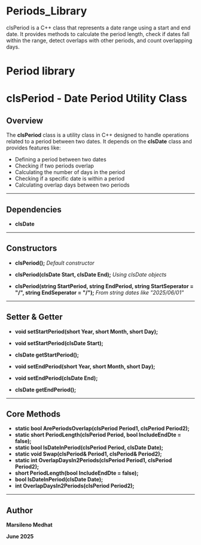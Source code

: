 # Periods_Library
clsPeriod is a C++ class that represents a date range using a start and end date. It provides methods to calculate the period length, check if dates fall within the range, detect overlaps with other periods, and count overlapping days.

# Period library
# clsPeriod - Date Period Utility Class

## Overview

The **clsPeriod** class is a utility class in C++ designed to handle operations related to a period between two dates. It depends on the **clsDate** class and provides features like:

* Defining a period between two dates
* Checking if two periods overlap
* Calculating the number of days in the period
* Checking if a specific date is within a period
* Calculating overlap days between two periods

---

## Dependencies

* **clsDate**  
---

## Constructors

* **clsPeriod();** *Default constructor*

* **clsPeriod(clsDate Start, clsDate End);** *Using clsDate objects*

* **clsPeriod(string StartPeriod, string EndPeriod, string StartSeperator = "/", string EndSeperator = "/");** *From string dates like "2025/06/01"*

---

## Setter & Getter

* **void setStartPeriod(short Year, short Month, short Day);**
* **void setStartPeriod(clsDate Start);**
* **clsDate getStartPeriod();**

* **void setEndPeriod(short Year, short Month, short Day);**
* **void setEndPeriod(clsDate End);**
* **clsDate getEndPeriod();**

---

## Core Methods

* **static bool ArePeriodsOverlap(clsPeriod Period1, clsPeriod Period2);**
* **static short PeriodLength(clsPeriod Period, bool IncludeEndDte = false);**
* **static bool IsDateInPeriod(clsPeriod Period, clsDate Date);**
* **static void Swap(clsPeriod& Period1, clsPeriod& Period2);**
* **static int OverlapDaysIn2Periods(clsPeriod Period1, clsPeriod Period2);**
* **short PeriodLength(bool IncludeEndDte = false);**
* **bool IsDateInPeriod(clsDate Date);**
* **int OverlapDaysIn2Periods(clsPeriod Period2);**

---

## Author

**Marsileno Medhat** 

**June 2025**

